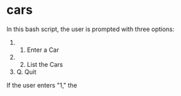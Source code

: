 # cars

In this bash script, the user is prompted with three options:

1. 1. Enter a Car
1. 2. List the Cars
1. Q. Quit

If the user enters "1," the 
